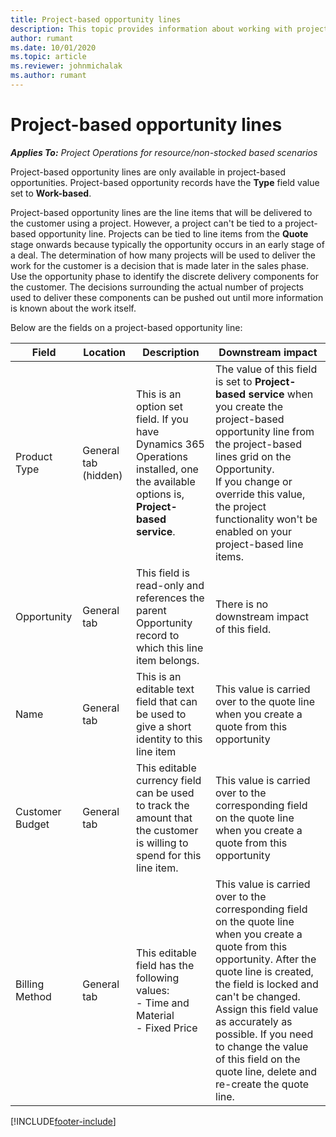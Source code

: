 ```yaml
---
title: Project-based opportunity lines
description: This topic provides information about working with project-based opportunity lines.
author: rumant
ms.date: 10/01/2020
ms.topic: article
ms.reviewer: johnmichalak
ms.author: rumant
---
```


# Project-based opportunity lines

_**Applies To:** Project Operations for resource/non-stocked based scenarios_


Project-based opportunity lines are only available in project-based opportunities. Project-based opportunity records have the **Type** field value set to **Work-based**.

Project-based opportunity lines are the line items that will be delivered to the customer using a project. However, a project can't be tied to a project-based opportunity line. Projects can be tied to line items from the **Quote** stage onwards because typically the opportunity occurs in an early stage of a deal. The determination of how many projects will be used to deliver the work for the customer is a decision that is made later in the sales phase. Use the opportunity phase to identify the discrete delivery components for the customer. The decisions surrounding the actual number of projects used to deliver these components can be pushed out until more information is known about the work itself.

Below are the fields on a project-based opportunity line:

| **Field** | **Location** | **Description** | **Downstream impact** |
| --- | --- | --- | --- |
| Product Type | General tab (hidden) | This is an option set field. If you have Dynamics 365 Operations installed, one the available options is, **Project-based service**.  | The value of this field is set to **Project-based service** when you create the project-based opportunity line from the project-based lines grid on the Opportunity. <br> If you change or override this value, the project functionality won't be enabled on your project-based line items. |
| Opportunity | General tab | This field is read-only and references the parent Opportunity record to which this line item belongs. | There is no downstream impact of this field. |
| Name | General tab | This is an editable text field that can be used to give a short identity to this line item | This value is carried over to the quote line when you create a quote from this opportunity |
| Customer Budget | General tab | This editable currency field can be used to track the amount that the customer is willing to spend for this line item. | This value is carried over to the corresponding field on the quote line when you create a quote from this opportunity |
| Billing Method | General tab | This editable field has the following values:</br>- Time and Material</br>- Fixed Price | This value is carried over to the corresponding field on the quote line when you create a quote from this opportunity. After the quote line is created, the field is locked and can't be changed. Assign this field value as accurately as possible. If you need to change the value of this field on the quote line, delete and re-create the quote line. |


[!INCLUDE[footer-include](../includes/footer-banner.md)]
